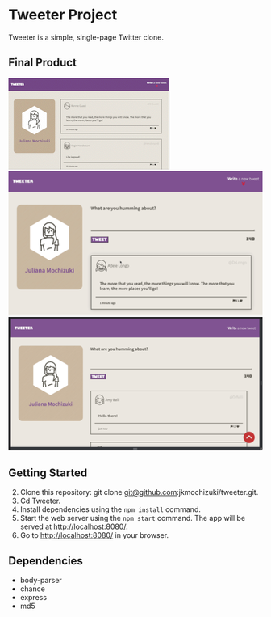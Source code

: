 # Tweeter Project

Tweeter is a simple, single-page Twitter clone.

## Final Product

![gif nav-button and scrollup-button"](https://github.com/jkmochizuki/tweeter/blob/master/docs/nav-button_scroll-button.gif)
![gif error messages and character counter"](https://github.com/jkmochizuki/tweeter/blob/master/docs/error-messages_character-counter.gif)
![gif responsive design"](https://github.com/jkmochizuki/tweeter/blob/master/docs/responsive-design.gif)

## Getting Started

2. Clone this repository: git clone git@github.com:jkmochizuki/tweeter.git.
3. Cd Tweeter.
3. Install dependencies using the `npm install` command.
3. Start the web server using the `npm start` command. The app will be served at <http://localhost:8080/>.
4. Go to <http://localhost:8080/> in your browser.

## Dependencies

- body-parser
- chance
- express
- md5

